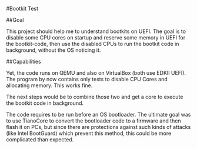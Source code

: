 #Bootkit Test

##Goal

This project should help me to understand bootkits on UEFI. The goal is to disable some CPU cores on startup
and reserve some memory in UEFI for the bootkit-code, then use the disabled CPUs to run the bootkit code in 
background, without the OS noticing it. 


##Capabilities

Yet, the code runs on QEMU and also on VirtualBox (both use EDKII UEFI). The program by now contains only tests to disable CPU Cores and allocating memory. This works fine. 

The next steps would be to combine those two and get a core to execute the bootkit code in background. 

The code requires to be run before an OS bootloader. The ultimate goal was to use TianoCore to convert the bootloader code to
a firmware and then flash it on PCs, but since there are protections against such kinds of attacks (like Intel BootGuard) which
prevent this method, this could be more complicated than expected. 



